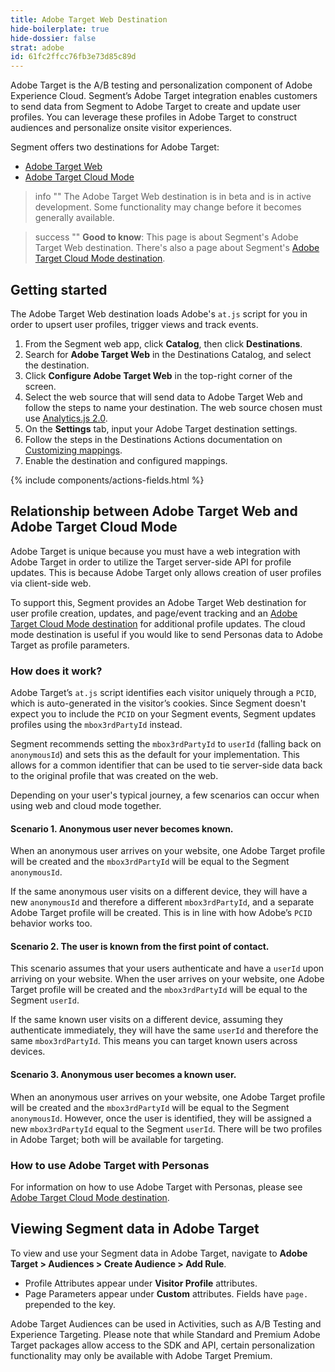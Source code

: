 ```yaml
---
title: Adobe Target Web Destination
hide-boilerplate: true
hide-dossier: false
strat: adobe
id: 61fc2ffcc76fb3e73d85c89d
---
```

Adobe Target is the A/B testing and personalization component of Adobe Experience Cloud. Segment’s Adobe Target integration enables customers to send data from Segment to Adobe Target to create and update user profiles. You can leverage these profiles in Adobe Target to construct audiences and personalize onsite visitor experiences.

Segment offers two destinations for Adobe Target:
- [Adobe Target Web](/docs/connections/destinations/catalog/actions-adobe-target-web/)
- [Adobe Target Cloud Mode](/docs/connections/destinations/catalog/actions-adobe-target-cloud/)

> info ""
> The Adobe Target Web destination is in beta and is in active development. Some functionality may change before it becomes generally available.

> success ""
> **Good to know**: This page is about Segment's Adobe Target Web destination. There's also a page about Segment's [Adobe Target Cloud Mode destination](/docs/connections/destinations/catalog/actions-adobe-target-cloud/).

## Getting started

The Adobe Target Web destination loads Adobe's `at.js` script for you in order to upsert user profiles, trigger views and track events. 

1. From the Segment web app, click **Catalog**, then click **Destinations**.
2. Search for **Adobe Target Web** in the Destinations Catalog, and select the destination.
3. Click **Configure Adobe Target Web** in the top-right corner of the screen.
4. Select the web source that will send data to Adobe Target Web and follow the steps to name your destination. The web source chosen must use [Analytics.js 2.0](/docs/connections/sources/catalog/libraries/website/javascript/).
5. On the **Settings** tab, input your Adobe Target destination settings.
6. Follow the steps in the Destinations Actions documentation on [Customizing mappings](/docs/connections/destinations/actions/#customizing-mappings).
7. Enable the destination and configured mappings.

{% include components/actions-fields.html %}

## Relationship between Adobe Target Web and Adobe Target Cloud Mode

Adobe Target is unique because you must have a web integration with Adobe Target in order to utilize the Target server-side API for profile updates. This is because Adobe Target only allows creation of user profiles via client-side web. 

To support this, Segment provides an Adobe Target Web destination for user profile creation, updates, and page/event tracking and an [Adobe Target Cloud Mode destination](/docs/connections/destinations/catalog/actions-adobe-target-cloud/) for additional profile updates. The cloud mode destination is useful if you would like to send Personas data to Adobe Target as profile parameters.

### How does it work?
Adobe Target’s `at.js` script identifies each visitor uniquely through a `PCID`, which is auto-generated in the visitor’s cookies. Since Segment doesn't expect you to include the `PCID` on your Segment events, Segment updates profiles using the `mbox3rdPartyId` instead.

Segment recommends setting the `mbox3rdPartyId` to `userId` (falling back on `anonymousId`) and sets this as the default for your implementation. This allows for a common identifier that can be used to tie server-side data back to the original profile that was created on the web.

Depending on your user's typical journey, a few scenarios can occur when using web and cloud mode together.

#### Scenario 1. Anonymous user never becomes known.
When an anonymous user arrives on your website, one Adobe Target profile will be created and the `mbox3rdPartyId` will be equal to the Segment `anonymousId`.

If the same anonymous user visits on a different device, they will have a new `anonymousId` and therefore a different `mbox3rdPartyId`, and a separate Adobe Target profile will be created. This is in line with how Adobe’s `PCID` behavior works too.

#### Scenario 2. The user is known from the first point of contact.
This scenario assumes that your users authenticate and have a `userId` upon arriving on your website. When the user arrives on your website, one Adobe Target profile will be created and the `mbox3rdPartyId` will be equal to the Segment `userId`.

If the same known user visits on a different device, assuming they authenticate immediately, they will have the same `userId` and therefore the same `mbox3rdPartyId`. This means you can target known users across devices.

#### Scenario 3. Anonymous user becomes a known user.
When an anonymous user arrives on your website, one Adobe Target profile will be created and the `mbox3rdPartyId` will be equal to the Segment `anonymousId`. However, once the user is identified, they will be assigned a new `mbox3rdPartyId` equal to the Segment `userId`. There will be two profiles in Adobe Target; both will be available for targeting.

### How to use Adobe Target with Personas
For information on how to use Adobe Target with Personas, please see [Adobe Target Cloud Mode destination](/docs/connections/destinations/catalog/actions-adobe-target-cloud/#how-to-use-adobe-target-with-personas).

## Viewing Segment data in Adobe Target
To view and use your Segment data in Adobe Target, navigate to **Adobe Target > Audiences > Create Audience > Add Rule**.

- Profile Attributes appear under **Visitor Profile** attributes.
- Page Parameters appear under **Custom** attributes. Fields have `page.` prepended to the key.

Adobe Target Audiences can be used in Activities, such as A/B Testing and Experience Targeting. Please note that while Standard and Premium Adobe Target packages allow access to the SDK and API, certain personalization functionality may only be available with Adobe Target Premium. 
